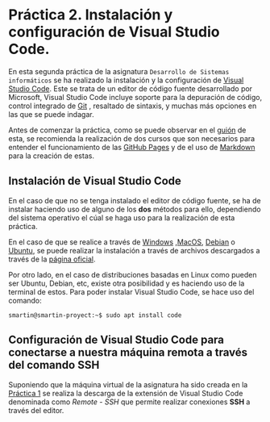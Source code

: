 # Práctica 2. Instalación y configuración de Visual Studio Code.

En esta segunda práctica de la asignatura `Desarrollo de Sistemas 
informáticos` se ha realizado la instalación y la configuración de [Visual 
Studio Code](https://code.visualstudio.com). Este se trata de un editor de 
código fuente desarrollado por Microsoft, Visual Studio Code incluye soporte 
para la depuración de código, control integrado de [Git](https://es.wikipedia.org/wiki/Githttps://es.wikipedia.org/wiki/Git)
, resaltado de sintaxis, y muchas más opciones en las que se puede indagar.

Antes de comenzar la práctica, como se puede observar en el [guión](https://ull-esit-inf-dsi-2122.github.io/prct02-vscode/) 
de esta, se recomienda la realización de dos cursos que son necesarios para 
entender el funcionamiento de las [GitHub Pages](https://platzi.com/blog/github-pages/#:~:text=GitHub%20Pages%20es%20un%20servicio,más%20de%205%20minutos%20configurar.) 
y de el uso de [Markdown](https://www.genbeta.com/guia-de-inicio/que-es-markdown-para-que-sirve-y-como-usarlo) 
para la creación de estas.

## Instalación de Visual Studio Code

En el caso de que no se tenga instalado el editor de código fuente, se ha de 
instalar haciendo uso de alguno de los **dos** métodos para ello, dependiendo 
del sistema operativo el cúal se haga uso para la realización de esta 
práctica.

En el caso de que se realice a través de [Windows](https://es.wikipedia.org/wiki/Microsoft_Windows) 
,[MacOS](https://es.wikipedia.org/wiki/MacOS), [Debian](https://es.wikipedia.org/wiki/Debian_GNU/Linux) 
o [Ubuntu](https://es.wikipedia.org/wiki/Ubuntu), se puede realizar la 
instalación a través de archivos descargados a través de la [página oficial](https://code.visualstudio.com).

Por otro lado, en el caso de distribuciones basadas en Linux como pueden ser 
Ubuntu, Debian, etc, existe otra posibilidad y es haciendo uso de la terminal 
de estos. Para poder instalar Visual Studio Code, se hace uso del comando:
```
smartin@smartin-proyect:~$ sudo apt install code
```
## Configuración de Visual Studio Code para conectarse a nuestra máquina remota a través del comando SSH

Suponiendo que la máquina virtual de la asignatura ha sido creada en la [Práctica 1](https://ull-esit-inf-dsi-2122.github.io/prct01-iaas/) se realiza la descarga de la extensión de Visual Studio Code denominada como *Remote - SSH* que permite realizar conexiones **SSH** a través del editor. 